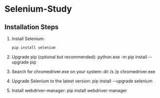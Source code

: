 # Selenium-Study

## Installation Steps

1. Install Selenium:
   ```bash
   pip install selenium
   
2. Upgrade pip (optional but recommended):
   python.exe -m pip install --upgrade pip

3. Search for chromedriver.exe on your system:
   dir /s /p chromedriver.exe

4. Upgrade Selenium to the latest version:
   pip install --upgrade selenium

5. Install webdriver-manager:
   pip install webdriver-manager



